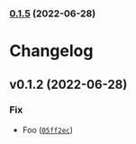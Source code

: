 

### [0.1.5](https://github.com/marklidenberg/lessmore/compare/release-0.1.4...release-0.1.5) (2022-06-28)

# Changelog

<!--next-version-placeholder-->

## v0.1.2 (2022-06-28)
### Fix
* Foo ([`05ff2ec`](https://github.com/marklidenberg/lessmore/commit/05ff2ec7520b0aa48fa810784c003254736001f9))